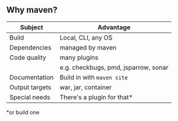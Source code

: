 ## Why maven?

| Subject        | Advantage                            |
| -------------- | ------------------------------------ |
| Build          | Local, CLI, any OS                   |
| Dependencies   | managed by maven                     |
| Code quality   | many plugins                         |
|                | e.g. checkbugs, pmd, jsparrow, sonar |
| Documentation  | Build in with `maven site`           |
| Output targets | war, jar, container                  |
| Special needs  | There's a plugin for that\*          |

\*or build one
